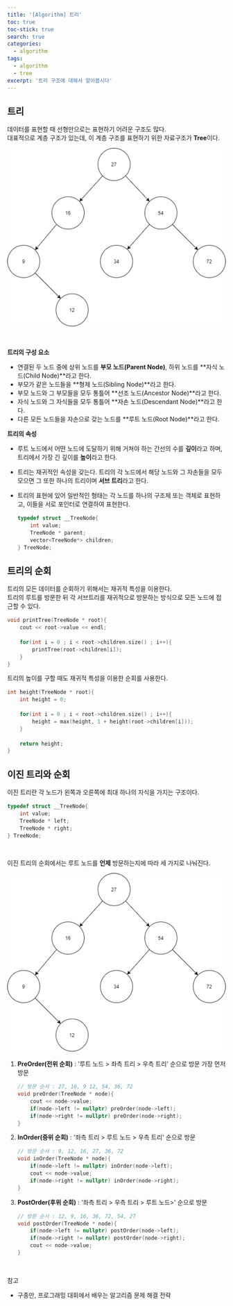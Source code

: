 ```yaml
---
title: '[Algorithm] 트리'
toc: true
toc-stick: true
search: true
categories:
  - algorithm
tags:
  - algorithm
  - tree
excerpt: '트리 구조에 대해서 알아봅시다'
---
```


## 트리  

데이터를 표현할 때 선형만으로는 표현하기 어려운 구조도 많다.  
대표적으로 계층 구조가 있는데, 이 계층 구조를 표현하기 위한 자료구조가 **Tree**이다.  

![basic_binary_tree](/assets/images/algorithm/basic_binary_tree.png)

<br/>

**트리의 구성 요소**  

- 연결된 두 노드 중에 상위 노드를 **부모 노드(Parent Node)**, 하위 노드를 **자식 노드(Child Node)**라고 한다.
- 부모가 같은 노드들을 **형제 노드(Sibling Node)**라고 한다.
- 부모 노드와 그 부모들을 모두 통틀어 **선조 노드(Ancestor Node)**라고 한다.
- 자식 노드와 그 자식들을 모두 통틀어 **자손 노드(Descendant Node)**라고 한다.
- 다른 모든 노드들을 자손으로 갖는 노드를 **루트 노드(Root Node)**라고 한다.


**트리의 속성**  

- 루트 노드에서 어떤 노드에 도달하기 위해 거쳐야 하는 간선의 수를 **깊이**라고 하며, 트리에서 가장 긴 깊이를 **높이**라고 한다.
- 트리는 재귀적인 속성을 갖는다. 트리의 각 노드에서 해당 노드와 그 자손들을 모두 모으면 그 또한 하나의 트리이며 **서브 트리**라고 한다.
- 트리의 표현에 있어 일반적인 형태는 각 노드를 하나의 구조체 또는 객체로 표현하고, 이들을 서로 포인터로 연결하여 표현한다.

	``` cpp
	typedef struct __TreeNode{
		int value;
		TreeNode * parent;
		vector<TreeNode*> children;
	} TreeNode;
	```

## 트리의 순회  

트리의 모든 데이터를 순회하기 위해서는 재귀적 특성을 이용한다.  
트리의 루트를 방문한 뒤 각 서브트리를 재귀적으로 방문하는 방식으로 모든 노드에 접근할 수 있다.

``` cpp
void printTree(TreeNode * root){
	cout << root->value << endl;

	for(int i = 0 ; i < root->children.size() ; i++){
		printTree(root->children[i]);
	}
}
```

트리의 높이를 구할 때도 재귀적 특성을 이용한 순회를 사용한다.

``` cpp
int height(TreeNode * root){
	int height = 0;

	for(int i = 0 ; i < root->children.size() ; i++){
		height = max(height, 1 + height(root->children[i]));
	}

	return height;
}
```

## 이진 트리와 순회  

이진 트리란 각 노드가 왼쪽과 오른쪽에 최대 하나의 자식을 가지는 구조이다.

``` cpp
typedef struct __TreeNode{
	int value;
	TreeNode * left;
	TreeNode * right;
} TreeNode;
```

<br/>

이진 트리의 순회에서는 루트 노드를 **언제** 방문하는지에 따라 세 가지로 나눠진다.

![basic_binary_tree](/assets/images/algorithm/basic_binary_tree.png)

1. **PreOrder(전위 순회)** : '루트 노드 > 좌측 트리 > 우측 트리' 순으로 방문 가장 먼저 방문  
	
	``` cpp
	// 방문 순서 : 27, 16, 9 12, 54, 36, 72	
	void preOrder(TreeNode * node){
		cout << node->value;
		if(node->left != nullptr) preOrder(node->left);
		if(node->right != nullptr) preOrder(node->right);
	}
	```

2. **InOrder(중위 순회)** : '좌측 트리 > 루트 노드 > 우측 트리' 순으로 방문  
	
	``` cpp
	// 방문 순서 : 9, 12, 16, 27, 36, 72
	void inOrder(TreeNode * node){
		if(node->left != nullptr) inOrder(node->left);
		cout << node->value;
		if(node->right != nullptr) inOrder(node->right);
	}
	```

3. **PostOrder(후위 순회)** : '좌측 트리 > 우측 트리 > 루트 노드>' 순으로 방문  

	``` cpp
	// 방문 순서 : 12, 9, 16, 36, 72, 54, 27
	void postOrder(TreeNode * node){
		if(node->left != nullptr) postOrder(node->left);
		if(node->right != nullptr) postOrder(node->right);
		cout << node->value;
	}
	```

<br/>

참고
- 구종만, 프로그래밍 대회에서 배우는 알고리즘 문제 해결 전략